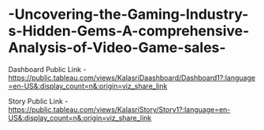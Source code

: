 # -Uncovering-the-Gaming-Industry-s-Hidden-Gems-A-comprehensive-Analysis-of-Video-Game-sales-


Dashboard Public Link - https://public.tableau.com/views/KalasriDaashboard/Dashboard1?:language=en-US&:display_count=n&:origin=viz_share_link

Story Public Link - https://public.tableau.com/views/KalasriStory/Story1?:language=en-US&:display_count=n&:origin=viz_share_link

